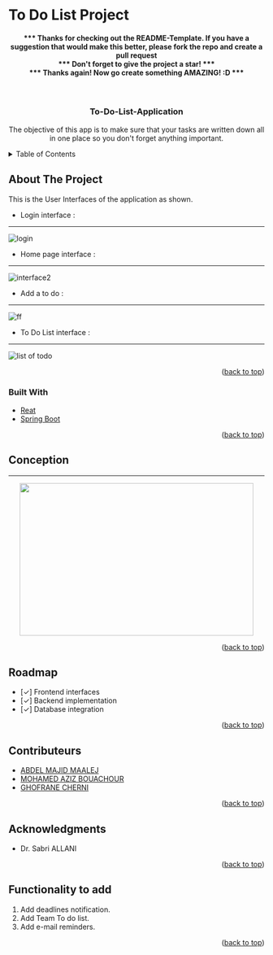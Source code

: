 # To Do List Project
<div id="top"></div>
<h4 align="center">
*** Thanks for checking out the README-Template. If you have a suggestion that would make this better, please fork the repo and create a pull request <br>
*** Don't forget to give the project a star! *** <br>
*** Thanks again! Now go create something AMAZING! :D ***
</h4>
<br />


<h3 align="center">To-Do-List-Application</h3>

  <p align="center">
    The objective of this app is to make sure that your tasks are written down all in one place so you don't forget anything important.
    <br />
</div>



<!-- TABLE OF CONTENTS -->
<details>
  <summary>Table of Contents</summary>
  <ol>
    <li>
      <a href="#about-the-project">About The Project</a>
      <ul>
        <li><a href="#built-with">Built With</a></li>
      </ul>
    </li>
    <li><a href="#usage">Conception</a></li>
    <li><a href="#roadmap">Roadmap</a></li>
    <li><a href="#contributeurs">Contributeurs</a></li>
    <li><a href="#acknowledgments">Acknowledgments</a></li>
    <li><a href="#bugs-to-fix">Functionality to add</a></li>
   
    
  </ol>
</details>



<!-- ABOUT THE PROJECT -->
## About The Project
This is the User Interfaces of the application as shown.
- Login interface : 
***************
![login](https://user-images.githubusercontent.com/99918658/235682479-b29a4abf-0d5d-4ca3-8a53-51be7df0e8a9.jpg)
- Home page interface :
***************
![interface2](https://user-images.githubusercontent.com/99918658/235683628-b466e8b1-bd7c-4d98-84cc-1d8c04caebc9.png)
- Add a to do :
***************
![ff](https://user-images.githubusercontent.com/99918658/235689495-faa7a6bc-ce07-4d84-8316-8e2a74b3e775.jpg)
- To Do List interface :
***************
![list of todo](https://user-images.githubusercontent.com/99918658/235689915-e6021192-2307-41fa-b399-dc7275501d36.jpg)


<p align="right">(<a href="#top">back to top</a>)</p>



### Built With

* [Reat](https://react.dev/)
* [Spring Boot](https://spring.io/)
<p align="right">(<a href="#top">back to top</a>)</p>





<!-- Conception -->
## Conception
*******************
<p align="center">
  <img width="460" height="300" src="https://user-images.githubusercontent.com/99918658/235695974-b2a7c057-98cb-4632-8794-5e501e1fdd2c.png">
</p>


<p align="right">(<a href="#top">back to top</a>)</p>

<!-- ROADMAP -->
## Roadmap

- [✓] Frontend interfaces
- [✓] Backend implementation
- [✓] Database integration

<p align="right">(<a href="#top">back to top</a>)</p>



<!-- Contributeurs -->
## Contributeurs

* [ABDEL MAJID MAALEJ](https://github.com/AbdelMajidMaalej)
* [MOHAMED AZIZ BOUACHOUR](https://github.com/Bouachour-Med-Aziz)
* [GHOFRANE CHERNI](https://github.com/Ghoffff)

<p align="right">(<a href="#top">back to top</a>)</p>

<!-- ACKNOWLEDGMENTS -->
## Acknowledgments

* Dr. Sabri ALLANI

<p align="right">(<a href="#top">back to top</a>)</p>


<!-- Functionality to add -->
## Functionality to add

1. Add deadlines notification.
2. Add Team To do list.
3. Add e-mail reminders.


<p align="right">(<a href="#top">back to top</a>)</p>

